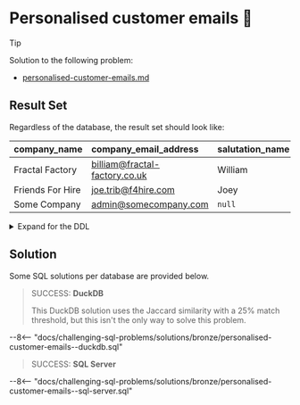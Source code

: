 # Personalised customer emails 📨

> [!TIP]
>
> Solution to the following problem:
>
> - [personalised-customer-emails.md](../../problems/bronze/personalised-customer-emails.md)

## Result Set

Regardless of the database, the result set should look like:

| company_name     | company_email_address         | salutation_name |
| :--------------- | :---------------------------- | :-------------- |
| Fractal Factory  | billiam@fractal-factory.co.uk | William         |
| Friends For Hire | joe.trib@f4hire.com           | Joey            |
| Some Company     | admin@somecompany.com         | `null`          |

<details>
<summary>Expand for the DDL</summary>
--8<-- "docs/challenging-sql-problems/solutions/bronze/personalised-customer-emails.sql"
</details>

## Solution

Some SQL solutions per database are provided below.

<!-- prettier-ignore -->
> SUCCESS: **DuckDB**
>
> This DuckDB solution uses the Jaccard similarity with a 25% match threshold, but this isn't the only way to solve this problem.
>
--8<-- "docs/challenging-sql-problems/solutions/bronze/personalised-customer-emails--duckdb.sql"

<!-- prettier-ignore -->
> SUCCESS: **SQL Server**
>
--8<-- "docs/challenging-sql-problems/solutions/bronze/personalised-customer-emails--sql-server.sql"
